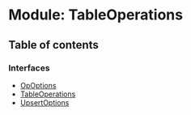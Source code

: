 # Module: TableOperations

## Table of contents

### Interfaces

- [OpOptions](../interfaces/tableoperations.opoptions.md)
- [TableOperations](../interfaces/tableoperations.tableoperations-1.md)
- [UpsertOptions](../interfaces/tableoperations.upsertoptions.md)
